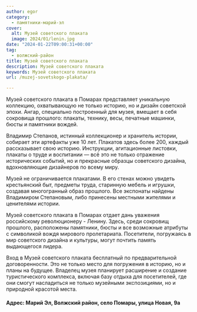 ```yaml
---
author: egor
category:
  - памятники-марий-эл
cover:
  alt: Музей советского плаката
  image: 2024/01/lenin.jpg
date: "2024-01-22T09:00:31+00:00"
tag:
  - волжский-район
title: Музей советского плаката
description: Музей советского плаката
keywords: Музей советского плаката
url: /muzej-sovetskogo-plakata/

---
```

Музей советского плаката в Помарах представляет уникальную коллекцию, охватывающую не только историю, но и дизайн советской эпохи. Ангар, специально построенный для музея, вмещает в себя сокровища прошлого: плакаты, технику, весы, печатные машинки, бюсты и памятники вождей.

Владимир Степанов, истинный коллекционер и хранитель истории, собирает эти артефакты уже 10 лет. Плакатов здесь более 200, каждый рассказывает свою историю. Инструкции, агитационные листовки, плакаты о труде и воспитании — всё это не только отражение исторических событий, но и прекрасные образцы советского дизайна, вдохновляющие дизайнеров по всему миру.

Музей не ограничивается плакатами. В его стенах можно увидеть крестьянский быт, предметы труда, старинную мебель и игрушки, создавая многогранный образ прошлого. Все экспонаты найдены Владимиром Степановым, либо принесены местными жителями и ценителями истории.

Музей советского плаката в Помарах отдает дань уважения  российскому революционеру \- Ленину. Здесь, среди сокровищ прошлого, расположены памятники, бюсты и все возможные атрибуты с символикой вождя мирового пролетариата. Посетители, погружаясь в мир советского дизайна и культуры, могут почтить память выдающегося лидера.

Вход в Музей советского плаката бесплатный по предварительной договоренности. Это не только место для погружения в историю, но и планы на будущее. Владелец музея планирует расширение и создание туристического комплекса, включая базу отдыха для посетителей, где они смогут насладиться не только музейными экспозициями, но и природной красотой места.

#### Адрес: Марий Эл, Волжский район, село Помары, улица Новая, 9а​
